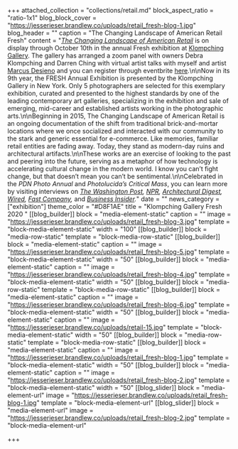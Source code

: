 +++
attached_collection = "collections/retail.md"
block_aspect_ratio = "ratio-1x1"
blog_block_cover = "https://jesserieser.brandlew.co/uploads/retail_fresh-blog-1.jpg"
blog_header = ""
caption = "The Changing Landscape of American Retail Fresh"
content = "[_The_ _Changing_ _Landscape_ _of American Retail_](https://jesserieser.com/projects/changing-landscape-american-retail/) is on display through October 10th in the annual Fresh exhibition at [Klompching Gallery](https://www.klompching.com/about). The gallery has arranged a zoom panel with owners Debra Klompching and Darren Ching with virtual artist talks with myself and artist [Marcus Desieno](http://www.marcusdesieno.com/recognition-patterns) and you can register through eventbrite [here](https://www.eventbrite.com/e/fresh-2020-artist-talk-marcus-desieno-and-jesse-rieser-tickets-119802868605).\n\nNow in its 9th year, the FRESH Annual Exhibition is presented by the Klompching Gallery in New York. Only 5 photographers are selected for this exemplary exhibition, curated and presented to the highest standards by one of the leading contemporary art galleries, specializing in the exhibition and sale of emerging, mid-career and established artists working in the photographic arts.\n\nBeginning in 2015, The Changing Landscape of American Retail is an ongoing documentation of the shift from traditional brick-and-mortar locations where we once socialized and interacted with our community to the stark and generic essential for e-commerce. Like memories, familiar retail entities are fading away. Today, they stand as modern-day ruins and architectural artifacts.\n\nThese works are an exercise of looking to the past and peering into the future, serving as a metaphor of how technology is accelerating cultural change in the modern world. I know you can’t fight change, but that doesn’t mean you can’t be sentimental.\n\nCelebrated in the _PDN Photo Annual_ and _Photolucida’s_ _Critical Mass_, you can learn more by visiting interviews on [_The Washington Post_](https://www.washingtonpost.com/photography/2019/11/22/photographing-retail-apocalypse/)_,_ [_NPR_](https://kjzz.org/content/708344/changing-face-retail-through-camera-lens)_,_ [_Architectural Digest_](https://www.architecturaldigest.com/story/jesse-rieser-retail-apocalypse)_,_ [_Wired_](https://www.wired.com/story/photo-gallery-retail-apocalypse/)_,_ [_Fast Company_](https://www.fastcompany.com/90230234/the-retail-apocalypse-in-pictures)_,_ and [_Business Insider_](https://www.businessinsider.com/retail-apocalypse-american-landscape-jesse-rieser-photos-2018-12)_._"
date = ""
news_category = ["exhibition"]
theme_color = "#D8F1AE"
title = "Klompching Gallery Fresh 2020 "
[[blog_builder]]
block = "media-element-static"
caption = ""
image = "https://jesserieser.brandlew.co/uploads/retail_fresh-blog-3.jpg"
template = "block-media-element-static"
width = "100"
[[blog_builder]]
block = "media-row-static"
template = "block-media-row-static"
[[blog_builder]]
block = "media-element-static"
caption = ""
image = "https://jesserieser.brandlew.co/uploads/retail_fresh-blog-5.jpg"
template = "block-media-element-static"
width = "50"
[[blog_builder]]
block = "media-element-static"
caption = ""
image = "https://jesserieser.brandlew.co/uploads/retail_fresh-blog-4.jpg"
template = "block-media-element-static"
width = "50"
[[blog_builder]]
block = "media-row-static"
template = "block-media-row-static"
[[blog_builder]]
block = "media-element-static"
caption = ""
image = "https://jesserieser.brandlew.co/uploads/retail_fresh-blog-6.jpg"
template = "block-media-element-static"
width = "50"
[[blog_builder]]
block = "media-element-static"
caption = ""
image = "https://jesserieser.brandlew.co/uploads/retail-15.jpg"
template = "block-media-element-static"
width = "50"
[[blog_builder]]
block = "media-row-static"
template = "block-media-row-static"
[[blog_builder]]
block = "media-element-static"
caption = ""
image = "https://jesserieser.brandlew.co/uploads/retail_fresh-blog-1.jpg"
template = "block-media-element-static"
width = "50"
[[blog_builder]]
block = "media-element-static"
caption = ""
image = "https://jesserieser.brandlew.co/uploads/retail_fresh-blog-2.jpg"
template = "block-media-element-static"
width = "50"
[[blog_slider]]
block = "media-element-url"
image = "https://jesserieser.brandlew.co/uploads/retail_fresh-blog-1.jpg"
template = "block-media-element-url"
[[blog_slider]]
block = "media-element-url"
image = "https://jesserieser.brandlew.co/uploads/retail_fresh-blog-2.jpg"
template = "block-media-element-url"

+++
